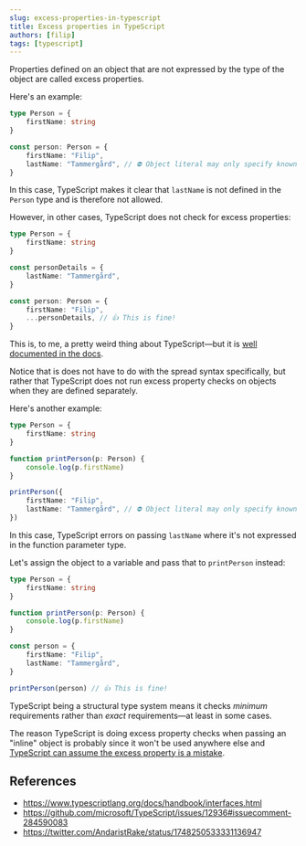 ```yaml
---
slug: excess-properties-in-typescript
title: Excess properties in TypeScript
authors: [filip]
tags: [typescript]
---
```


Properties defined on an object that are not expressed by the type of the object are called excess properties.

Here's an example:

```ts
type Person = {
	firstName: string
}

const person: Person = {
	firstName: "Filip",
	lastName: "Tammergård", // ⛔️ Object literal may only specify known properties, and 'lastName' does not exist in type 'Person'.
}
```

In this case, TypeScript makes it clear that `lastName` is not defined in the `Person` type and is therefore not allowed.

<!-- truncate -->

However, in other cases, TypeScript does not check for excess properties:

```ts
type Person = {
	firstName: string
}

const personDetails = {
	lastName: "Tammergård",
}

const person: Person = {
	firstName: "Filip",
	...personDetails, // 👍 This is fine!
}
```

This is, to me, a pretty weird thing about TypeScript—but it is [well documented in the docs](https://www.typescriptlang.org/docs/handbook/interfaces.html).

Notice that is does not have to do with the spread syntax specifically, but rather that TypeScript does not run excess property checks on objects when they are defined separately.

Here's another example:

```ts
type Person = {
	firstName: string
}

function printPerson(p: Person) {
	console.log(p.firstName)
}

printPerson({
	firstName: "Filip",
	lastName: "Tammergård", // ⛔️ Object literal may only specify known properties, and 'lastName' does not exist in type 'Person'.
})
```

In this case, TypeScript errors on passing `lastName` where it's not expressed in the function parameter type.

Let's assign the object to a variable and pass that to `printPerson` instead:

```ts
type Person = {
	firstName: string
}

function printPerson(p: Person) {
	console.log(p.firstName)
}

const person = {
	firstName: "Filip",
	lastName: "Tammergård",
}

printPerson(person) // 👍 This is fine!
```

TypeScript being a structural type system means it checks _minimum_ requirements rather than _exact_ requirements—at least in some cases.

The reason TypeScript is doing excess property checks when passing an "inline" object is probably since it won't be used anywhere else and [TypeScript can assume the excess property is a mistake](https://twitter.com/AndaristRake/status/1748250533331136947).

## References

- https://www.typescriptlang.org/docs/handbook/interfaces.html
- https://github.com/microsoft/TypeScript/issues/12936#issuecomment-284590083
- https://twitter.com/AndaristRake/status/1748250533331136947
